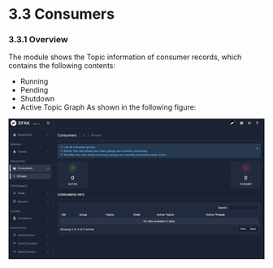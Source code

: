 # 3.3 Consumers

### 3.3.1 Overview
The module shows the Topic information of consumer records, which contains the following contents:

* Running
* Pending
* Shutdown
* Active Topic Graph
As shown in the following figure:

![consumer](../res/qs/consumer/consumer.png)
